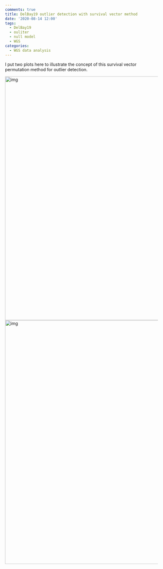 ```yaml
---
comments: true
title: DelBay19 outlier detection with survival vector method
date: '2020-08-14 12:00'
tags:
  - DelBay19
  - ouliter
  - null model
  - WGS
categories:
  - WGS data analysis
---
```


I put two plots here to illustrate the concept of this survival vector permutation method for outlier detection. 

<img src="https://hzz0024.github.io/images/pmt/design.jpg" alt="img" width="800"/>

<img src="https://hzz0024.github.io/images/pmt/format.jpg" alt="img" width="800"/>




   


